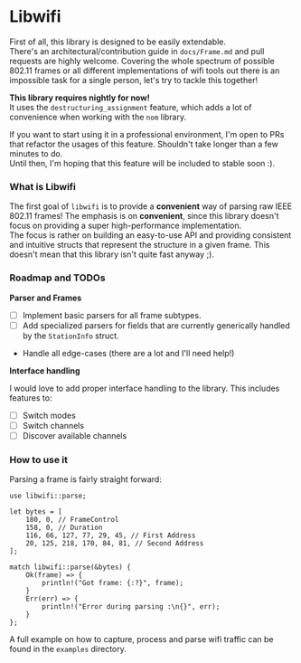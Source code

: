 # Libwifi

First of all, this library is designed to be easily extendable. \
There's an architectural/contribution guide in `docs/Frame.md` and pull requests are highly welcome.
Covering the whole spectrum of possible 802.11 frames or all different implementations of wifi tools out there is an impossible task for a single person, let's try to tackle this together!

**This library requires nightly for now!** \
It uses the `destructuring_assignment` feature, which adds a lot of convenience when working with the `nom` library.

If you want to start using it in a professional environment, I'm open to PRs that refactor the usages of this feature.
Shouldn't take longer than a few minutes to do. \
Until then, I'm hoping that this feature will be included to stable soon :).

### What is Libwifi

The first goal of `libwifi` is to provide a **convenient** way of parsing raw IEEE 802.11 frames!
The emphasis is on **convenient**, since this library doesn't focus on providing a super high-performance implementation. \
The focus is rather on building an easy-to-use API and providing consistent and intuitive structs that represent the structure in a given frame.
This doesn't mean that this library isn't quite fast anyway ;).


### Roadmap and TODOs

**Parser and Frames**

- [ ] Implement basic parsers for all frame subtypes.
- [ ] Add specialized parsers for fields that are currently generically handled by the `StationInfo` struct.
- Handle all edge-cases (there are a lot and I'll need help!)

**Interface handling**

I would love to add proper interface handling to the library.
This includes features to:

- [ ] Switch modes
- [ ] Switch channels
- [ ] Discover available channels

### How to use it

Parsing a frame is fairly straight forward:

```
use libwifi::parse;

let bytes = [
    180, 0, // FrameControl
    158, 0, // Duration
    116, 66, 127, 77, 29, 45, // First Address
    20, 125, 218, 170, 84, 81, // Second Address
];

match libwifi::parse(&bytes) {
    Ok(frame) => {
        println!("Got frame: {:?}", frame);
    }
    Err(err) => {
        println!("Error during parsing :\n{}", err);
    }
};
```

A full example on how to capture, process and parse wifi traffic can be found in the `examples` directory.
